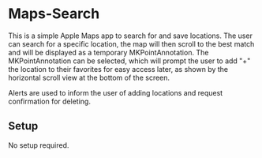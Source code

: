 # Maps-Search

This is a simple Apple Maps app to search for and save locations. The user can search for a specific location, the map will then scroll to the best match and will be displayed as a temporary MKPointAnnotation. The MKPointAnnotation can be selected, which will prompt the user to add "+" the location to their favorites for easy access later, as shown by the horizontal scroll view at the bottom of the screen. 

Alerts are used to inform the user of adding locations and request confirmation for deleting. 


## Setup

No setup required.

